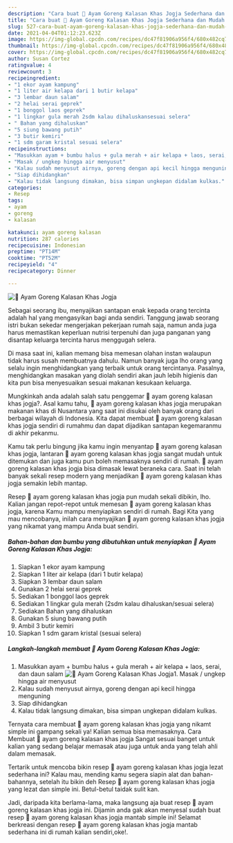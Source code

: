 ```yaml
---
description: "Cara buat 🍗 Ayam Goreng Kalasan Khas Jogja Sederhana dan Mudah Dibuat"
title: "Cara buat 🍗 Ayam Goreng Kalasan Khas Jogja Sederhana dan Mudah Dibuat"
slug: 527-cara-buat-ayam-goreng-kalasan-khas-jogja-sederhana-dan-mudah-dibuat
date: 2021-04-04T01:12:23.623Z
image: https://img-global.cpcdn.com/recipes/dc47f81906a956f4/680x482cq70/🍗-ayam-goreng-kalasan-khas-jogja-foto-resep-utama.jpg
thumbnail: https://img-global.cpcdn.com/recipes/dc47f81906a956f4/680x482cq70/🍗-ayam-goreng-kalasan-khas-jogja-foto-resep-utama.jpg
cover: https://img-global.cpcdn.com/recipes/dc47f81906a956f4/680x482cq70/🍗-ayam-goreng-kalasan-khas-jogja-foto-resep-utama.jpg
author: Susan Cortez
ratingvalue: 4
reviewcount: 3
recipeingredient:
- "1 ekor ayam kampung"
- "1 liter air kelapa dari 1 butir kelapa"
- "3 lembar daun salam"
- "2 helai serai geprek"
- "1 bonggol laos geprek"
- "1 lingkar gula merah 2sdm kalau dihaluskansesuai selera"
- " Bahan yang dihaluskan"
- "5 siung bawang putih"
- "3 butir kemiri"
- "1 sdm garam kristal sesuai selera"
recipeinstructions:
- "Masukkan ayam + bumbu halus + gula merah + air kelapa + laos, serai, dan daun salam"
- "Masak / ungkep hingga air menyusut"
- "Kalau sudah menyusut airnya, goreng dengan api kecil hingga menguning"
- "Siap dihidangkan"
- "Kalau tidak langsung dimakan, bisa simpan ungkepan didalam kulkas."
categories:
- Resep
tags:
- ayam
- goreng
- kalasan

katakunci: ayam goreng kalasan 
nutrition: 287 calories
recipecuisine: Indonesian
preptime: "PT14M"
cooktime: "PT52M"
recipeyield: "4"
recipecategory: Dinner

---
```



![🍗 Ayam Goreng Kalasan Khas Jogja](https://img-global.cpcdn.com/recipes/dc47f81906a956f4/680x482cq70/🍗-ayam-goreng-kalasan-khas-jogja-foto-resep-utama.jpg)

Sebagai seorang ibu, menyajikan santapan enak kepada orang tercinta adalah hal yang mengasyikan bagi anda sendiri. Tanggung jawab seorang istri bukan sekedar mengerjakan pekerjaan rumah saja, namun anda juga harus memastikan keperluan nutrisi terpenuhi dan juga panganan yang disantap keluarga tercinta harus menggugah selera.

Di masa  saat ini, kalian memang bisa memesan olahan instan walaupun tidak harus susah membuatnya dahulu. Namun banyak juga lho orang yang selalu ingin menghidangkan yang terbaik untuk orang tercintanya. Pasalnya, menghidangkan masakan yang diolah sendiri akan jauh lebih higienis dan kita pun bisa menyesuaikan sesuai makanan kesukaan keluarga. 



Mungkinkah anda adalah salah satu penggemar 🍗 ayam goreng kalasan khas jogja?. Asal kamu tahu, 🍗 ayam goreng kalasan khas jogja merupakan makanan khas di Nusantara yang saat ini disukai oleh banyak orang dari berbagai wilayah di Indonesia. Kita dapat membuat 🍗 ayam goreng kalasan khas jogja sendiri di rumahmu dan dapat dijadikan santapan kegemaranmu di akhir pekanmu.

Kamu tak perlu bingung jika kamu ingin menyantap 🍗 ayam goreng kalasan khas jogja, lantaran 🍗 ayam goreng kalasan khas jogja sangat mudah untuk ditemukan dan juga kamu pun boleh memasaknya sendiri di rumah. 🍗 ayam goreng kalasan khas jogja bisa dimasak lewat beraneka cara. Saat ini telah banyak sekali resep modern yang menjadikan 🍗 ayam goreng kalasan khas jogja semakin lebih mantap.

Resep 🍗 ayam goreng kalasan khas jogja pun mudah sekali dibikin, lho. Kalian jangan repot-repot untuk memesan 🍗 ayam goreng kalasan khas jogja, karena Kamu mampu menyiapkan sendiri di rumah. Bagi Kita yang mau mencobanya, inilah cara menyajikan 🍗 ayam goreng kalasan khas jogja yang nikamat yang mampu Anda buat sendiri.

<!--inarticleads1-->

##### Bahan-bahan dan bumbu yang dibutuhkan untuk menyiapkan 🍗 Ayam Goreng Kalasan Khas Jogja:

1. Siapkan 1 ekor ayam kampung
1. Siapkan 1 liter air kelapa (dari 1 butir kelapa)
1. Siapkan 3 lembar daun salam
1. Gunakan 2 helai serai geprek
1. Sediakan 1 bonggol laos geprek
1. Sediakan 1 lingkar gula merah (2sdm kalau dihaluskan/sesuai selera)
1. Sediakan  Bahan yang dihaluskan
1. Gunakan 5 siung bawang putih
1. Ambil 3 butir kemiri
1. Siapkan 1 sdm garam kristal (sesuai selera)




<!--inarticleads2-->

##### Langkah-langkah membuat 🍗 Ayam Goreng Kalasan Khas Jogja:

1. Masukkan ayam + bumbu halus + gula merah + air kelapa + laos, serai, dan daun salam
<img src="https://img-global.cpcdn.com/steps/a619bcdac5782b26/160x128cq70/🍗-ayam-goreng-kalasan-khas-jogja-langkah-memasak-1-foto.jpg" alt="🍗 Ayam Goreng Kalasan Khas Jogja">1. Masak / ungkep hingga air menyusut
1. Kalau sudah menyusut airnya, goreng dengan api kecil hingga menguning
1. Siap dihidangkan
1. Kalau tidak langsung dimakan, bisa simpan ungkepan didalam kulkas.




Ternyata cara membuat 🍗 ayam goreng kalasan khas jogja yang nikamt simple ini gampang sekali ya! Kalian semua bisa memasaknya. Cara Membuat 🍗 ayam goreng kalasan khas jogja Sangat sesuai banget untuk kalian yang sedang belajar memasak atau juga untuk anda yang telah ahli dalam memasak.

Tertarik untuk mencoba bikin resep 🍗 ayam goreng kalasan khas jogja lezat sederhana ini? Kalau mau, mending kamu segera siapin alat dan bahan-bahannya, setelah itu bikin deh Resep 🍗 ayam goreng kalasan khas jogja yang lezat dan simple ini. Betul-betul taidak sulit kan. 

Jadi, daripada kita berlama-lama, maka langsung aja buat resep 🍗 ayam goreng kalasan khas jogja ini. Dijamin anda gak akan menyesal sudah buat resep 🍗 ayam goreng kalasan khas jogja mantab simple ini! Selamat berkreasi dengan resep 🍗 ayam goreng kalasan khas jogja mantab sederhana ini di rumah kalian sendiri,oke!.

